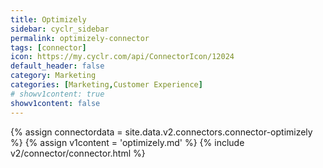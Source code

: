```yaml
---
title: Optimizely
sidebar: cyclr_sidebar
permalink: optimizely-connector
tags: [connector]
icon: https://my.cyclr.com/api/ConnectorIcon/12024
default_header: false
category: Marketing
categories: [Marketing,Customer Experience]
# showv1content: true
showv1content: false
---
```

{% assign connectordata = site.data.v2.connectors.connector-optimizely %}
{% assign v1content = 'optimizely.md' %}
{% include v2/connector/connector.html %}	